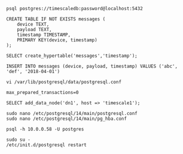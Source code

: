     psql postgres://timescaledb:password@localhost:5432

    CREATE TABLE IF NOT EXISTS messages (
        device TEXT,
        payload TEXT,
        timestamp TIMESTAMP,
        PRIMARY KEY(device, timestamp)
    );

    SELECT create_hypertable('messages','timestamp');

    INSERT INTO messages (device, payload, timestamp) VALUES ('abc', 'def', '2018-04-01')

    vi /var/lib/postgresql/data/postgresql.conf

    max_prepared_transactions=0

    SELECT add_data_node('dn1', host => 'timescale1');

    sudo nano /etc/postgresql/14/main/postgresql.conf
    sudo nano /etc/postgresql/14/main/pg_hba.conf

    psql -h 10.0.0.58 -U postgres

    sudo su -
    /etc/init.d/postgresql restart
